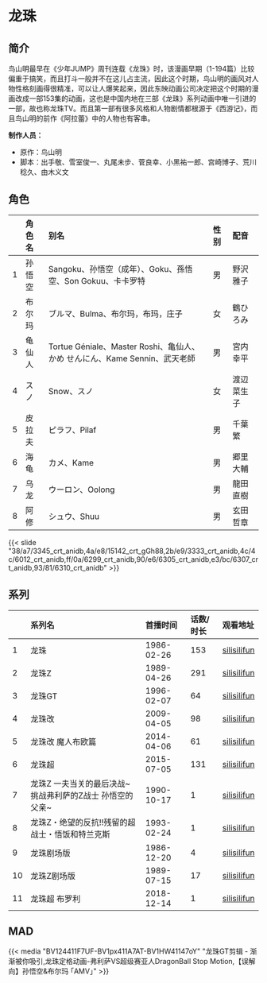 # 龙珠


## 简介

鸟山明最早在《少年JUMP》周刊连载《龙珠》时，该漫画早期（1-194篇）比较偏重于搞笑，而且打斗一般并不在这儿占主流，因此这个时期，鸟山明的画风对人物性格刻画得很精准，可以让人爆笑起来，因此东映动画公司决定把这个时期的漫画改成一部153集的动画，这也是中国内地在三部《龙珠》系列动画中唯一引进的一部，故也称龙珠TV。而且第一部有很多风格和人物剧情都根源于《西游记》，而且鸟山明的前作《阿拉蕾》中的人物也有客串。

**制作人员：**
- 原作：鸟山明
- 脚本：出手敬、雪室俊一、丸尾未步、菅良幸、小黑祐一郎、宫崎博子、荒川稔久、由木义文

## 角色

|     |   角色名   |   别名  | 性别 |  配音  |
|:--- |:------  |:----      |:---  |:--   |
| 1 | 孙悟空 | Sangoku、孙悟空（成年）、Goku、孫悟空、Son Gokuu、卡卡罗特 | 男 | 野沢雅子 |
| 2 | 布尔玛 | ブルマ、Bulma、布尔玛，布玛，庄子 | 女 | 鶴ひろみ |
| 3 | 龟仙人 | Tortue Géniale、Master Roshi、亀仙人、かめ せんにん、Kame Sennin、武天老師 | 男 | 宮内幸平 |
| 4 | スノ | Snow、スノ | 女 | 渡辺菜生子 |
| 5 | 皮拉夫 | ピラフ、Pilaf | 男 | 千葉繁 |
| 6 | 海龟 | カメ、Kame | 男 | 郷里大輔 |
| 7 | 乌龙 | ウーロン、Oolong | 男 | 龍田直樹 |
| 8 | 阿修 | シュウ、Shuu | 男 | 玄田哲章 |

{{< slide "38/a7/3345_crt_anidb,4a/e8/15142_crt_gGh88,2b/e9/3333_crt_anidb,4c/4c/6012_crt_anidb,ff/0a/6299_crt_anidb,90/e6/6305_crt_anidb,e3/bc/6307_crt_anidb,93/81/6310_crt_anidb" >}}

## 系列

|     | 系列名                             | 首播时间       | 话数/时长 | 观看地址                                                       |
|:----|:--------------------------------|:-----------|:------|:-----------------------------------------------------------|
| 1   | 龙珠                              | 1986-02-26 | 153   | [silisilifun](https://www.silisilifun.com/vodplay/F977777Z/1/1/)                   |
| 2   | 龙珠Z                             | 1989-04-26 | 291   | [silisilifun](https://www.silisilifun.com/vodplay/Ld77777Z/2/1/)                    |
| 3   | 龙珠GT                            | 1996-02-07 | 64    | [silisilifun](https://www.silisilifun.com/vodplay/Hr77777Z/2/1/)          |
| 4   | 龙珠改                             | 2009-04-05 | 98    | [silisilifun](https://www.silisilifun.com/vodplay/ZYZ7777Z/1/1/)                   |
| 5   | 龙珠改 魔人布欧篇                       | 2014-04-06 | 61    | [silisilifun](https://www.silisilifun.com/vodplay/7YZ7777Z/1/1/)                     |
| 6   | 龙珠超                             | 2015-07-05 | 131   | [silisilifun](https://www.silisilifun.com/vodplay/qr77777Z/2/1/)                    |
| 7   | 龙珠Z 一夫当关的最后决战~挑战弗利萨的Z战士 孙悟空的父亲~ | 1990-10-17 | 1     | [silisilifun](https://www.silisilifun.com/vodplay/r9j7777Z/1/1/) |
| 8   | 龙珠Z・绝望的反抗!!残留的超战士・悟饭和特兰克斯       | 1993-02-24 | 1     | [silisilifun](https://www.silisilifun.com/vodplay/6bZ7777Z/1/1/)                   |
| 9   | 龙珠剧场版                          | 1986-12-20 | 4    | [silisilifun](https://www.silisilifun.com/vodsearch/?wd=%E9%BE%99%E7%8F%A0%E5%89%A7%E5%9C%BA%E7%89%88)                    |
| 10   | 龙珠Z剧场版                          | 1989-07-15 | 17    | [silisilifun](https://www.silisilifun.com/vodsearch%E9%BE%99%E7%8F%A0Z%E5%89%A7%E5%9C%BA%E7%89%88/page/1/)                    |
| 11  | 龙珠超 布罗利                         | 2018-12-14 | 1     | [silisilifun](https://www.silisilifun.com/vodplay/OY77777Z/1/1/)                    |


## MAD

{{< media  "BV124411F7UF-BV1px411A7AT-BV1HW41147oY"
"龙珠GT剪辑 - 渐渐被你吸引,龙珠定格动画-弗利萨VS超级赛亚人DragonBall Stop Motion,【误解向】孙悟空&布尔玛 ｢AMV｣"  >}}

